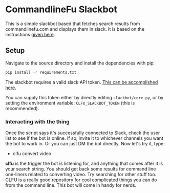 # CommandlineFu Slackbot
This is a simple slackbot based that fetches search results from commandlinefu.com and displays them in slack.
It is based on the instructions [given here](https://www.fullstackpython.com/blog/build-first-slack-bot-python.html).

## Setup

Navigate to the source directory and install the dependencies with pip:

```bash
pip install -r requirements.txt
```

The slackbot requires a valid slack API token. [This can be accomplished here.](https://my.slack.com/services/new/bot)

You can supply this token either by directly editing `slackbot/core.py`, 
or by setting the environment variable: `CLFU_SLACKBOT_TOKEN` (this is recommended).

### Interacting with the thing
Once the script says it's successfully connected to Slack, check the user list to see if the 
bot is online. If so, invite it to whichever channels you want the bot to work in. Or 
you can just DM the bot directly. Now let's try it, type:

* clfu convert video

**clfu** is the trigger the bot is listening for, and anything that comes after 
it is your search string. You should get back some results for command line 
one-liners related to converting video. Try searching for other stuff too. CLFU is a 
really good repository for cool complicated things you can do from the command line. 
This bot will come in handy for nerds.

